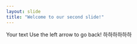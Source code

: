 ```yaml
---
layout: slide
title: "Welcome to our second slide!"
---
```

Your text
Use the left arrow to go back!
하하하하하하

